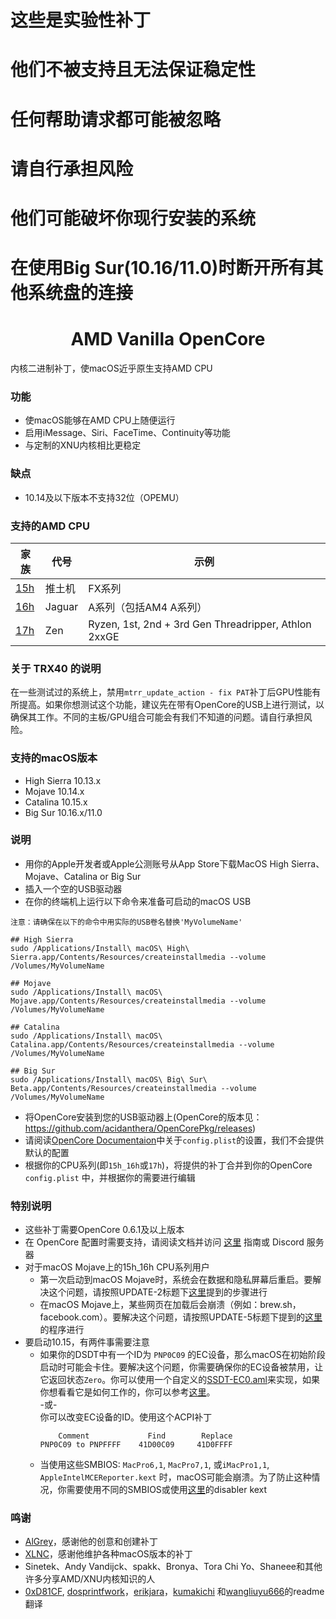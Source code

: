 # 这些是实验性补丁
# 他们不被支持且无法保证稳定性
# 任何帮助请求都可能被忽略
# 请自行承担风险
# 他们可能破坏你现行安装的系统
# 在使用Big Sur(10.16/11.0)时断开所有其他系统盘的连接

<span align="center">
<h1>AMD Vanilla OpenCore</h1>
</span>
内核二进制补丁，使macOS近乎原生支持AMD CPU

### 功能
- 使macOS能够在AMD CPU上随便运行
- 启用iMessage、Siri、FaceTime、Continuity等功能
- 与定制的XNU内核相比更稳定

### 缺点
- 10.14及以下版本不支持32位（OPEMU）

### 支持的AMD CPU
| 家族 | 代号 | 示例 |
|--------|---------|----------|
|   [15h](https://github.com/AMD-OSX/AMD_Vanilla/tree/opencore/15h_16h)  | 推土机 | FX系列 |
|   [16h](https://github.com/AMD-OSX/AMD_Vanilla/tree/opencore/15h_16h)  | Jaguar | A系列（包括AM4 A系列） |
|   [17h](https://github.com/AMD-OSX/AMD_Vanilla/tree/opencore/17h) | Zen | Ryzen, 1st, 2nd + 3rd Gen Threadripper, Athlon 2xxGE |<br />

### 关于 TRX40 的说明
在一些测试过的系统上，禁用`mtrr_update_action - fix PAT`补丁后GPU性能有所提高。如果你想测试这个功能，建议先在带有OpenCore的USB上进行测试，以确保其工作。不同的主板/GPU组合可能会有我们不知道的问题。请自行承担风险。

### 支持的macOS版本
- High Sierra 10.13.x
- Mojave 10.14.x
- Catalina 10.15.x
- Big Sur 10.16.x/11.0

### 说明
- 用你的Apple开发者或Apple公测账号从App Store下载MacOS High Sierra、Mojave、Catalina or Big Sur
- 插入一个空的USB驱动器
- 在你的终端机上运行以下命令来准备可启动的macOS USB
```
注意：请确保在以下的命令中用实际的USB卷名替换'MyVolumeName'

## High Sierra
sudo /Applications/Install\ macOS\ High\ Sierra.app/Contents/Resources/createinstallmedia --volume /Volumes/MyVolumeName

## Mojave
sudo /Applications/Install\ macOS\ Mojave.app/Contents/Resources/createinstallmedia --volume /Volumes/MyVolumeName

## Catalina
sudo /Applications/Install\ macOS\ Catalina.app/Contents/Resources/createinstallmedia --volume /Volumes/MyVolumeName

## Big Sur
sudo /Applications/Install\ macOS\ Big\ Sur\ Beta.app/Contents/Resources/createinstallmedia --volume /Volumes/MyVolumeName
```
- 将OpenCore安装到您的USB驱动器上(OpenCore的版本见：https://github.com/acidanthera/OpenCorePkg/releases)
- 请阅读[OpenCore Documentaion](https://github.com/acidanthera/OpenCorePkg/blob/master/Docs/Configuration.pdf)中关于`config.plist`的设置，我们不会提供默认的配置
- 根据你的CPU系列(即`15h_16h`或`17h`)，将提供的补丁合并到你的OpenCore `config.plist` 中，并根据你的需要进行编辑

### 特别说明
- 这些补丁需要OpenCore 0.6.1及以上版本
- 在 OpenCore 配置时需要支持，请阅读文档并访问 [这里](https://dortania.github.io/OpenCore-Install-Guide/) 指南或 Discord 服务器
- 对于macOS Mojave上的15h_16h CPU系列用户
  - 第一次启动到macOS Mojave时，系统会在数据和隐私屏幕后重启。要解决这个问题，请按照UPDATE-2标题下[这里](https://www.insanelymac.com/forum/topic/335877-amd-mojave-kernel-development-and-testing/?do=findComment&comment=2658085)提到的步骤进行
  - 在macOS Mojave上，某些网页在加载后会崩溃（例如：brew.sh，facebook.com）。要解决这个问题，请按照UPDATE-5标题下提到的[这里](https://www.insanelymac.com/forum/topic/335877-amd-mojave-kernel-development-and-testing/?do=findComment&comment=2661857)的程序进行
- 要启动10.15，有两件事需要注意
  - 如果你的DSDT中有一个ID为 `PNP0C09` 的EC设备，那么macOS在初始阶段启动时可能会卡住。要解决这个问题，你需要确保你的EC设备被禁用，让它返回状态`Zero`。你可以使用一个自定义的[SSDT-EC0.aml](./Extra/SSDT-EC0.aml)来实现，如果你想看看它是如何工作的，你可以参考[这里](https://github.com/acidanthera/OpenCorePkg/blob/5e020bb06b33f12fa8b404cc3d1effaa5fbc00ea/Docs/AcpiSamples/SSDT-EC.dsl#L33)。<br> -或- <br> 你可以改变EC设备的ID。使用这个ACPI补丁
    ```
        Comment             Find        Replace
    PNP0C09 to PNPFFFF    41D00C09     41D0FFFF
    ```
  - 当使用这些SMBIOS: `MacPro6,1`, `MacPro7,1`, 或`iMacPro1,1`, `AppleIntelMCEReporter.kext` 时，macOS可能会崩溃。为了防止这种情况，你需要使用不同的SMBIOS或使用[这里](./Extra/)的disabler kext
  
### 鸣谢
- [AlGrey](https://github.com/AlGreyy)，感谢他的创意和创建补丁
- [XLNC](https://github.com/XLNCs)，感谢他维护各种macOS版本的补丁
- Sinetek、Andy Vandijck、spakk、Bronya、Tora Chi Yo、Shaneee和其他许多分享AMD/XNU内核知识的人
- [0xD81CF](https://github.com/0xD81CF), [dosprintfwork](https://github.com/doesprintfwork)，[erikjara](https://github.com/erikjara)，[kumakichi](https://github.com/kumakichi) 和[wangliuyu666](https://github.com/WangLiuyu)的readme翻译
